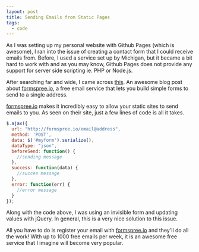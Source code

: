 ```yaml
---
layout: post
title: Sending Emails from Static Pages
tags: 
  - code
---
```

As I was setting up my personal website with Github Pages (which is awesome), I ran into the issue of creating a contact form that I could receive emails from. Before, I used a service set up by Michigan, but it became a bit hard to work with and as you may know, Github Pages does not provide any support for server side scripting ie. PHP or Node.js.

After searching far and wide, I came across [this](http://sebastien.saunier.me/blog/2014/04/15/you-do-not-need-a-database-for-your-contact-form.html). An awesome blog post about [formspree.io](formspree.io), a free email service that lets you build simple forms to send to a single address.

[formspree.io](formspree.io) makes it incredibly easy to allow your static sites to send emails to you. As seen on their site, just a few lines of code is all it takes.

```javascript
$.ajax({
  url: "http://formspree.io/email@address",
  method: 'POST',
  data: $('#myform').serialize(),
  dataType: "json",
  beforeSend: function() {
    //sending message
  },
  success: function(data) {
    //succes message
  },
  error: function(err) {
    //error message
  }
});
```

Along with the code above, I was using an invisible form and updating values with jQuery. In general, this is a very nice solution to this issue.

All you have to do is register your email with [formspree.io](formspree.io) and they'll do all the work! With up to 1000 free emails per week, it is an awesome free service that I imagine will become very popular.

